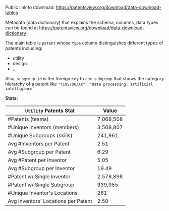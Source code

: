 Public link to download: https://patentsview.org/download/data-download-tables

Metadata (data dictionary) that explains the schema, columns, data types can be found at https://patentsview.org/download/data-download-dictionary

The main table is ``patent`` whose ``type`` column distinguishes different types of patents including: 
- utility
- design
- ...

Also, ``subgroup_id`` is the foreign key to ``cbc_subgroup`` that shows the category hierarchy of a patent like ``"Y10S706/XX"	"Data processing: artificial intelligence"``

**Stats:**

|``Utility`` Patents Stat| Value|
|-----|------|
|#Patents (teams)| 7,068,508|
|#Unique Inventors (members) |3,508,807|
|#Unique Subgroups (skills)|241,961|
|Avg #Inventors per Patent| 2.51|
|Avg #Subgroup per Patent |6.29|
|Avg #Patent per Inventor |5.05|
|Avg #Subgroup per Inventor |19.49|
|#Patent w/ Single Inventor|2,578,898|
|#Patent w/ Single Subgroup|939,955|
|#Unique Inventor's Locations|261|
|Avg Inventors' Locations per Patent|2.50|

